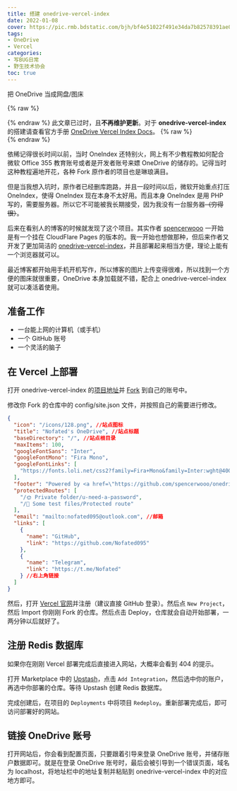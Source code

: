 ```yaml
---
title: 搭建 onedrive-vercel-index
date: 2022-01-08
cover: https://pic.rmb.bdstatic.com/bjh/bf4e51022f491e34da7b82578391ae08.png
tags:
- OneDrive
- Vercel
categories:
- 写BUG日常
- 野生技术协会
toc: true
---
```

把 OneDrive 当成网盘/图床
<!--more-->

{% raw %}<div class="notification is-danger">{% endraw %}
此文章已过时，且**不再维护更新**。对于 **onedrive-vercel-index** 的搭建请查看官方手册 [OneDrive Vercel Index Docs](https://ovi.swo.moe/zh/docs/getting-started)。
{% raw %}</div>{% endraw %}

依稀记得很长时间以前，当时 OneIndex 还特别火，网上有不少教程教如何配合微软 Office 355 教育账号或者是开发者账号来嫖 OneDrive 的储存的。记得当时这种教程遍地开花，各种 Fork 原作者的项目也是琳琅满目。

但是当我想入坑时，原作者已经删库跑路，并且一段时间以后，微软开始重点打压 OneIndex，使得 OneIndex 现在本身不太好用。而且本身 OneIndex 是用 PHP 写的，需要服务器。所以它不可能被我长期接受，因为我没有一台服务器~~（穷得很）~~。

后来在看别人的博客的时候就发现了这个项目。其实作者 [spencerwooo](https://github.com/spencerwooo) 一开始是有一个挂在 CloudFlare Pages 的版本的。我一开始也想做那种，但后来作者又开发了更加简洁的 [onedrive-vercel-index](https://github.com/spencerwooo/onedrive-vercel-index/)，并且部署起来相当方便，理论上能有一个浏览器就可以。

最近博客都开始用手机开机写作，所以博客的图片上传变得很难，所以找到一个方便的图床就很重要，OneDrive 本身加载就不错，配合上 onedrive-vercel-index 就可以凑活着使用。

## 准备工作

- 一台能上网的计算机（或手机）
- 一个 GitHub 账号
- 一个灵活的脑子

## 在 Vercel 上部署

打开 onedrive-vercel-index 的[项目地址](https://github.com/spencerwooo/onedrive-vercel-index/)并 [Fork](https://github.com/spencerwooo/onedrive-vercel-index/fork) 到自己的账号中。

修改你 Fork 的仓库中的 config/site.json 文件，并按照自己的需要进行修改。

``` json 这是我的配置
{
  "icon": "/icons/128.png", //站点图标
  "title": "Nofated's OneDrive", //站点标题
  "baseDirectory": "/", //站点根目录
  "maxItems": 100,
  "googleFontSans": "Inter",
  "googleFontMono": "Fira Mono",
  "googleFontLinks": [
    "https://fonts.loli.net/css2?family=Fira+Mono&family=Inter:wght@400;500;700&display=swap"
  ],
  "footer": "Powered by <a href=\"https://github.com/spencerwooo/onedrive-vercel-index\" target=\"_blank\" rel=\"noopener noreferrer\">onedrive-vercel-index</a>", //页脚信息
  "protectedRoutes": [
    "/🌞 Private folder/u-need-a-password",
    "/🥟 Some test files/Protected route"
  ],
  "email": "mailto:nofated095@outlook.com", //邮箱
  "links": [
    {
      "name": "GitHub",
      "link": "https://github.com/Nofated095"
    },
    {
      "name": "Telegram",
      "link": "https://t.me/Nofated"
    } //右上角链接
  ]
}
```

然后，打开 [Vercel 官网](https://vercel.com)并注册（建议直接 GitHub 登录）。然后点 `New Project`，然后 Import 你刚刚 Fork 的仓库。然后点击 Deploy，仓库就会自动开始部署，一两分钟以后就好了。

## 注册 Redis 数据库

如果你在刚刚 Vercel 部署完成后直接进入网站，大概率会看到 404 的提示。

打开 Marketplace 中的 [Upstash](https://vercel.com/integrations/upstash)，点击 `Add Integration`，然后选中你的账户，再选中你部署的仓库。等待 Upstash 创建 Redis 数据库。

完成创建后，在项目的 `Deployments` 中将项目 `Redeploy`。重新部署完成后，即可访问部署好的网站。

## 链接 OneDrive 账号

打开网站后，你会看到配置页面，只要跟着引导来登录 OneDrive 账号，并储存账户数据即可。就是在登录 OneDrive 账号时，最后会被引导到一个错误页面，域名为 localhost，将地址栏中的地址复制并粘贴到 onedrive-vercel-index 中的对应地方即可。
